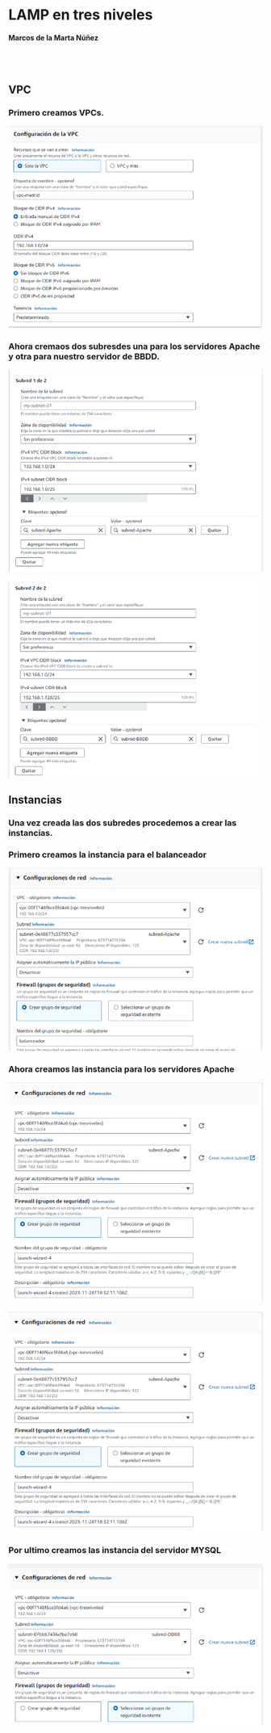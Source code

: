 # **LAMP en tres niveles**
#### Marcos de la Marta Núñez

<br />
<br />

## VPC

### Primero creamos VPCs.
![](img/vpc.png)

### Ahora cremaos dos subresdes una para los servidores Apache y otra para nuestro servidor de BBDD.
![](img/subred1.png)

![](img/subred2.png)

## Instancias

### Una vez creada las dos subredes procedemos a crear las instancias. <br />
### Primero creamos la instancia para el balanceador
![](img/balanceador.png)

### Ahora creamos las instancia para los servidores Apache
![](img/apache.png)

![](img/apache.png)

### Por ultimo creamos las instancia del servidor MYSQL

![](img/DDBB.png)

